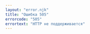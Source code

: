 ```yaml
---
layout: "error.njk"
title: "Ошибка 505"
errorcode: "505"
errortext: "HTTP не поддерживается"
---
```

